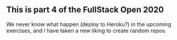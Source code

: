## This is part 4 of the FullStack Open 2020

We never know what happen (deploy to Heroku?) in the upcoming exercises,
and I have taken a new liking to create random repos.